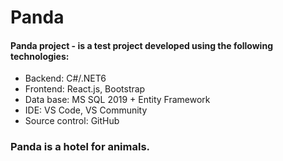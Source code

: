 # Panda

#### Panda project - is a test project developed using the following technologies:

- Backend: C#/.NET6
- Frontend: React.js, Bootstrap
- Data base: MS SQL 2019 + Entity Framework
- IDE: VS Code, VS Community
- Source control: GitHub

### Panda is a hotel for animals.

